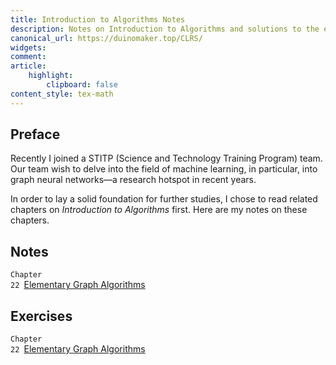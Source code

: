```yaml
---
title: Introduction to Algorithms Notes
description: Notes on Introduction to Algorithms and solutions to the exercises
canonical_url: https://duinomaker.top/CLRS/
widgets:
comment:
article:
    highlight:
        clipboard: false
content_style: tex-math
---
```


## Preface

Recently I joined a STITP (Science and Technology Training Program) team. Our team wish to delve into the field of machine learning, in particular, into graph neural networks—a research hotspot in recent years.

In order to lay a solid foundation for further studies, I chose to read related chapters on *Introduction to Algorithms* first. Here are my notes on these chapters.

## Notes

<code class="rigid">Chapter 22&nbsp;</code><a href="/CLRS/notes/22/" target="_self">Elementary Graph Algorithms</a>

## Exercises

<code class="rigid">Chapter 22&nbsp;</code><a href="/CLRS/exercises/22/" target="_self">Elementary Graph Algorithms</a>
